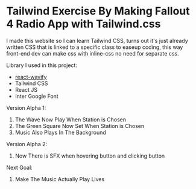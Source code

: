 # Tailwind Exercise By Making Fallout 4 Radio App with Tailwind.css

I made this website so I can learn Tailwind CSS, turns out it's just already written CSS that is linked to a specific class
to easeup coding, this way front-end dev can make css with inline-css no need for separate css.

Library I used in this project: 
<ul>
  <li><a href="https://www.npmjs.com/package/react-wavify">react-wavify</a></li>
  <li>Tailwind CSS</li>
  <li>React JS</li>
  <li>Inter Google Font</li>
</ul>

Version Alpha 1:
1. The Wave Now Play When Station is Chosen
2. The Green Square Now Set When Station is Chosen
3. Music Also Plays In The Background

Version Alpha 2:
1. Now There is SFX when hovering button and clicking button

Next Goal:
1. Make The Music Actually Play Lives
